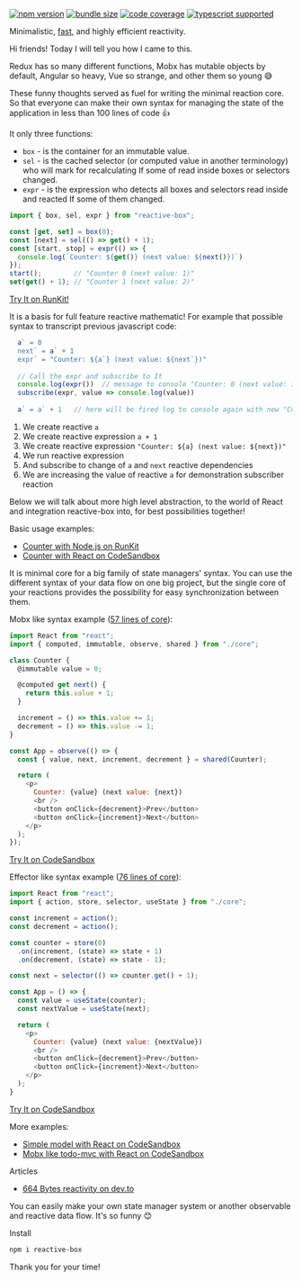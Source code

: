 [![npm version](https://img.shields.io/npm/v/reactive-box?style=flat-square)](https://www.npmjs.com/package/reactive-box) [![bundle size](https://img.shields.io/bundlephobia/minzip/reactive-box?style=flat-square)](https://bundlephobia.com/result?p=reactive-box) [![code coverage](https://img.shields.io/coveralls/github/betula/reactive-box?style=flat-square)](https://coveralls.io/github/betula/reactive-box) [![typescript supported](https://img.shields.io/npm/types/typescript?style=flat-square)](./src/main.d.ts)

Minimalistic, [fast](https://github.com/betula/reactive-box-performance), and highly efficient reactivity.

Hi friends! Today I will tell you how I came to this.

Redux has so many different functions, Mobx has mutable objects by default, Angular so heavy, Vue so strange, and other them so young :sweat_smile:

These funny thoughts served as fuel for writing the minimal reaction core. So that everyone can make their own syntax for managing the state of the application in less than 100 lines of code :+1:

It only three functions:

+ `box` - is the container for an immutable value.
+ `sel` - is the cached selector (or computed value in another terminology) who will mark for recalculating If some of read inside boxes or selectors changed.
+ `expr` - is the expression who detects all boxes and selectors read inside and reacted If some of them changed.

```javascript
import { box, sel, expr } from "reactive-box";

const [get, set] = box(0);
const [next] = sel(() => get() + 1);
const [start, stop] = expr(() => {
  console.log(`Counter: ${get()} (next value: ${next()})`)
});
start();        // "Counter 0 (next value: 1)"
set(get() + 1); // "Counter 1 (next value: 2)"
```

[Try It on RunKit!](https://runkit.com/betula/5fbf60565572d7001a76cd29)

It is a basis for full feature reactive mathematic!
For example that possible syntax to transcript previous javascript code:

```javascript
  a` = 0
  next` = a` + 1
  expr` = "Counter: ${a`} (next value: ${next`})"
  
  // Call the expr and subscribe to It
  console.log(expr())  // message to console "Counter: 0 (next value: 1)"
  subscribe(expr, value => console.log(value))
  
  a` = a` + 1   // here will be fired log to console again with new "Counter: 1 (next value: 2)" message, because a` was changed.
```

1. We create reactive `a`
2. We create reactive expression `a + 1`
3. We create reactive expression `"Counter: ${a} (next value: ${next})"`
4. We run reactive expression
5. And subscribe to change of `a` and `next` reactive dependencies
6. We are increasing the value of reactive `a` for demonstration subscriber reaction

Below we will talk about more high level abstraction, to the world of React and integration reactive-box into, for best possibilities together!

Basic usage examples:

- [Counter with Node.js on RunKit](https://runkit.com/betula/5fbde8473dd2b0001bb8f9be)
- [Counter with React on CodeSandbox](https://codesandbox.io/s/reactive-box-counter-35bp9?hidenavigation=1&module=%2Fsrc%2FApp.tsx)

It is minimal core for a big family of state managers' syntax. You can use the different syntax of your data flow on one big project, but the single core of your reactions provides the possibility for easy synchronization between them.

Mobx like syntax example ([57 lines of core](https://codesandbox.io/s/reactive-box-mobx-like-counter-nv8rq?hidenavigation=1&module=/src/App.tsx&file=/src/core.ts)):

```javascript
import React from "react";
import { computed, immutable, observe, shared } from "./core";

class Counter {
  @immutable value = 0;

  @computed get next() {
    return this.value + 1;
  }

  increment = () => this.value += 1;
  decrement = () => this.value -= 1;
}

const App = observe(() => {
  const { value, next, increment, decrement } = shared(Counter);

  return (
    <p>
      Counter: {value} (next value: {next})
      <br />
      <button onClick={decrement}>Prev</button>
      <button onClick={increment}>Next</button>
    </p>
  );
});
```

[Try It on CodeSandbox](https://codesandbox.io/s/reactive-box-mobx-like-counter-nv8rq?hidenavigation=1&module=%2Fsrc%2FApp.tsx)

Effector like syntax example ([76 lines of core](https://codesandbox.io/s/reactive-box-store-nku88?hidenavigation=1&module=/src/App.tsx&file=/src/core.ts)):

```javascript
import React from "react";
import { action, store, selector, useState } from "./core";

const increment = action();
const decrement = action();

const counter = store(0)
  .on(increment, (state) => state + 1)
  .on(decrement, (state) => state - 1);

const next = selector(() => counter.get() + 1);

const App = () => {
  const value = useState(counter);
  const nextValue = useState(next);

  return (
    <p>
      Counter: {value} (next value: {nextValue})
      <br />
      <button onClick={decrement}>Prev</button>
      <button onClick={increment}>Next</button>
    </p>
  );
}
```

[Try It on CodeSandbox](https://codesandbox.io/s/reactive-box-store-nku88?hidenavigation=1&module=%2Fsrc%2FApp.tsx)

More examples:

- [Simple model with React on CodeSandbox](https://codesandbox.io/s/reactive-box-model-yopk5?hidenavigation=1&module=%2Fsrc%2FApp.tsx)
- [Mobx like todo-mvc with React on CodeSandbox](https://codesandbox.io/s/reactive-box-todos-u5q3e?hidenavigation=1&module=%2Fsrc%2Fshared%2Ftodos.ts)

Articles

- [664 Bytes reactivity on dev.to](https://dev.to/betula/reactive-box-1hm5)

You can easily make your own state manager system or another observable and reactive data flow. It's so funny :blush:

Install

```bash
npm i reactive-box
```

Thank you for your time!

